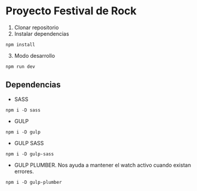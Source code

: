 # Proyecto Festival de Rock

1. Clonar repositorio
2. Instalar dependencias
```
npm install
```

3. Modo desarrollo
```
npm run dev
```

## Dependencias

- SASS
```
npm i -D sass
```

- GULP
```
npm i -D gulp
```

- GULP SASS
```
npm i -D gulp-sass
```

- GULP PLUMBER. Nos ayuda a mantener el watch activo cuando existan errores.
```
npm i -D gulp-plumber
```